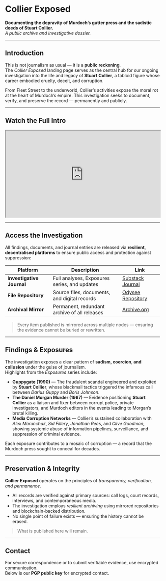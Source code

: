 # Collier Exposed  
**Documenting the depravity of Murdoch’s gutter press and the sadistic deeds of Stuart Collier.**  
_A public archive and investigative dossier._

---

## Introduction

This is not journalism as usual — it is a **public reckoning**.  
The *Collier Exposed* landing page serves as the central hub for our ongoing investigation into the life and legacy of **Stuart Collier**, a tabloid figure whose career embodied cruelty, deceit, and corruption.

From Fleet Street to the underworld, Collier’s activities expose the moral rot at the heart of Murdoch’s empire. This investigation seeks to document, verify, and preserve the record — permanently and publicly.

---

## Watch the Full Intro

<iframe id="odysee-iframe" style="width:100%; aspect-ratio:16 / 9;" src="https://odysee.com/%24/embed/%40CollierExposed%3Af%2FCollier-Exposed-Full-Intro-2023%3A6?r=CVVWQMQjaWQxDrsb2MpjurpNibUS8Ton" allowfullscreen></iframe>

---

## Access the Investigation

All findings, documents, and journal entries are released via **resilient, decentralised platforms** to ensure public access and protection against suppression:

| Platform | Description | Link |
|-----------|--------------|------|
| **Investigative Journal** | Full analyses, Exposures series, and updates | [Substack Journal](https://collierexposed.substack.com/) |
| **File Repository** | Source files, documents, and digital records | [Odysee Repository](https://odysee.com/@CollierExposed:f?view=content) |
| **Archival Mirror** | Permanent, redundant archive of all releases | [Archive.org](https://archive.org/details/@collierexposed?sort=-date) |

> Every item published is mirrored across multiple nodes — ensuring the evidence cannot be buried or rewritten.

---

## Findings & Exposures

The investigation exposes a clear pattern of **sadism, coercion, and collusion** under the guise of journalism.  
Highlights from the *Exposures* series include:

- **Guppygate (1990)** — The fraudulent scandal engineered and exploited by **Stuart Collier**, whose blackmail tactics triggered the infamous call between *Darius Guppy* and *Boris Johnson*.  
- **The Daniel Morgan Murder (1987)** — Evidence positioning **Stuart Collier** as a liaison and fixer between corrupt police, private investigators, and Murdoch editors in the events leading to Morgan’s brutal killing.  
- **Media Corruption Networks** — Collier’s sustained collaboration with *Alex Marunchak*, *Sid Fillery*, *Jonathan Rees*, and *Clive Goodman*, showing systemic abuse of information pipelines, surveillance, and suppression of criminal evidence.  

Each exposure contributes to a mosaic of corruption — a record that the Murdoch press sought to conceal for decades.

---

## Preservation & Integrity

**Collier Exposed** operates on the principles of *transparency, verification, and permanence.*  

- All records are verified against primary sources: call logs, court records, interviews, and contemporaneous media.  
- The investigation employs *resilient archiving* using mirrored repositories and blockchain-backed distribution.  
- No single point of failure exists — ensuring the history cannot be erased.

> What is published here will remain.

---

## Contact

For secure correspondence or to submit verifiable evidence, use encrypted communication.  
Below is our **PGP public key** for encrypted contact.

